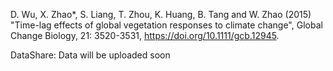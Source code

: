 D. Wu, X. Zhao*, S. Liang, T. Zhou, K. Huang, B. Tang and W. Zhao (2015) "Time-lag effects of global vegetation responses to climate change", Global Change Biology, 21: 3520-3531, https://doi.org/10.1111/gcb.12945.

DataShare: Data will be uploaded soon

